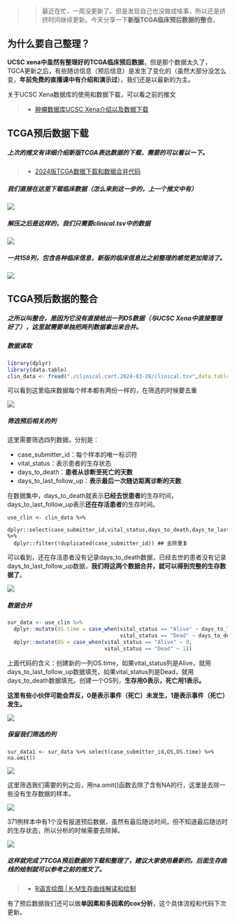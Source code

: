 >> 最近在忙，一周没更新了。但是发现自己也没做成啥事，所以还是挤挤时间继续更新。今天分享一下**新版TCGA临床预后数据的整合**。


## 为什么要自己整理？

**UCSC xena中虽然有整理好的TCGA临床预后数据**，但是那个数据太久了，TGCA更新之后，有些随访信息（预后信息）是发生了变化的（虽然大部分没怎么变，**年前免费的直播课中有介绍和演示过**），我们还是以最新的为主。

关于UCSC Xena数据库的使用和数据下载，可以看之前的推文
> - [肿瘤数据库UCSC Xena介绍以及数据下载](https://mp.weixin.qq.com/s?__biz=Mzg2NjYzNjQ4Ng==&mid=2247486248&idx=1&sn=4f72aec740edf4e6f43de64086e54361&chksm=ce468c81f931059742f633234171938c5a9e8270985cd0f7ca604f819ee9fd8c6cc697170243&scene=178&cur_album_id=3144781079535730689#rd)


## TCGA预后数据下载

##### 上次的推文有详细介绍新版TCGA表达数据的下载，需要的可以看以一下。

> - [2024版TCGA数据下载和数据合并代码](https://mp.weixin.qq.com/s?__biz=Mzg2NjYzNjQ4Ng==&mid=2247490010&idx=1&sn=db6f00be64706e04ebd6095f997e1d0d&chksm=ce469e73f931176597502291d2f7da4ea046c3256684a2334c361b7286e4fd8b7504e08da6d0&token=8813164&lang=zh_CN#rd)

##### 我们直接在这里下载临床数据（怎么来到这一步的，上一个推文中有）

![](https://files.mdnice.com/user/23696/7a6f0408-9381-4eee-8f96-ab632bb7d23f.png)

##### 解压之后是这样的，我们只需要clinical.tsv中的数据

![](https://files.mdnice.com/user/23696/0de12e2c-7fe3-44b0-b9f2-6b9b452010c1.png)

##### 一共158列，包含各种临床信息，新版的临床信息比之前整理的感觉更加简洁了。

![](https://files.mdnice.com/user/23696/ed0b45ed-e5b6-4a8e-8018-c5986719e566.png)

## TCGA预后数据的整合

##### 之所以叫整合，是因为它没有直接给出一列OS数据（与UCSC Xena中直接整理好了），这里就需要单独把两列数据拿出来合并。

##### 数据读取
```r
library(dplyr)
library(data.table)
clin_data <- fread("./clinical.cart.2024-03-28/clinical.tsv",data.table = F)
```
可以看到这里临床数据每个样本都有两份一样的，在筛选的时候要去重

![](https://files.mdnice.com/user/23696/82143afb-b33b-49fe-abad-8c8a06270adf.png)

##### 筛选预后相关的列

这里需要筛选四列数据，分别是：
- case_submitter_id：每个样本的唯一标识符
- vital_status：表示患者的生存状态
- days_to_death：**患者从诊断至死亡的天数**
- days_to_last_follow_up：**表示最后一次随访距离诊断的天数**

在数据集中，days_to_death就表示**已经去世患者**的生存时间，days_to_last_follow_up表示**还在存活患者**的生存时间。

```
use_clin <- clin_data %>% 
  dplyr::select(case_submitter_id,vital_status,days_to_death,days_to_last_follow_up) %>%
  dplyr::filter(!duplicated(case_submitter_id)) ## 去除重复
```

可以看到，还在存活患者没有记录days_to_death数据，已经去世的患者没有记录days_to_last_follow_up数据，**我们将这两个数据合并，就可以得到完整的生存数据了**。

![](https://files.mdnice.com/user/23696/040ef05e-33b3-4ff6-9813-e5b8520c5392.png)

##### 数据合并

```r
sur_data <- use_clin %>% 
  dplyr::mutate(OS.time = case_when(vital_status == "Alive" ~ days_to_last_follow_up,
                                    vital_status == "Dead" ~ days_to_death)) %>%
  dplyr::mutate(OS = case_when(vital_status == "Alive" ~ 0,
                               vital_status == "Dead" ~ 1))
```

上面代码的含义：创建新的一列OS.time，如果vital_status列是Alive，就用days_to_last_follow_up数据填充，如果vital_status列是Dead，就用days_to_death数据填充。创建一个OS列，**生存用0表示，死亡用1表示。**

**这里有些小伙伴可能会弄反，0是表示事件（死亡）未发生，1是表示事件（死亡）发生。**

![](https://files.mdnice.com/user/23696/559d02d1-6f16-4291-ae93-ac4931ec337b.png)

##### 保留我们筛选的列

```
sur_data1 <- sur_data %>% select(case_submitter_id,OS,OS.time) %>% na.omit()
```

![](https://files.mdnice.com/user/23696/7466f268-e450-4ed1-8117-efec2356519d.png)

这里筛选我们需要的列之后，用na.omit()函数去除了含有NA的行，这里是去除一些没有生存数据的样本。

![](https://files.mdnice.com/user/23696/9878fc0f-6e5e-4c34-b482-9490cf35d9f3.png)

371例样本中有1个没有报道预后数据，虽然有最后随访时间，但不知道最后随访时的生存状态，所以分析的时候需要去除掉。

![](https://files.mdnice.com/user/23696/8f656b5f-6e1b-42dd-845e-865b7f5ebd42.png)

##### 这样就完成了TCGA预后数据的下载和整理了，**建议大家使用最新的**。后面生存曲线的绘制就可以参考之前的推文了。
> - [R语言绘图 | K-M生存曲线解读和绘制](https://mp.weixin.qq.com/s?__biz=Mzg2NjYzNjQ4Ng==&mid=2247486260&idx=1&sn=95ba27ac1b2daffd9efc013116f6d547&chksm=ce468c9df931058b20f0caa82c21c033acfc837eba44c5a6a40981a608573ade86a8ea20cd3f&scene=178&cur_album_id=2998422351119958020#rd)

有了预后数据我们还可以做**单因素和多因素的cox分析**，这个具体流程和代码下次更新。

